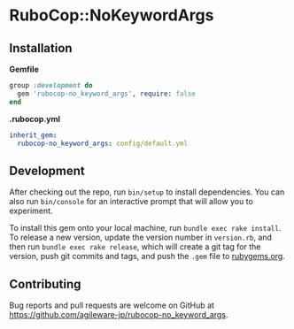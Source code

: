 # RuboCop::NoKeywordArgs

## Installation

**Gemfile**

```ruby
group :development do
  gem 'rubocop-no_keyword_args', require: false
end
```

**.rubocop.yml**

```yaml
inherit_gem:
  rubocop-no_keyword_args: config/default.yml
```

## Development

After checking out the repo, run `bin/setup` to install dependencies. You can also run `bin/console` for an interactive prompt that will allow you to experiment.

To install this gem onto your local machine, run `bundle exec rake install`. To release a new version, update the version number in `version.rb`, and then run `bundle exec rake release`, which will create a git tag for the version, push git commits and tags, and push the `.gem` file to [rubygems.org](https://rubygems.org).

## Contributing

Bug reports and pull requests are welcome on GitHub at https://github.com/agileware-jp/rubocop-no_keyword_args.
